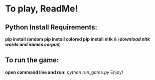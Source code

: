 # To play, ReadMe!

## Python Install Requirements:
**pip install random
pip install colored
pip install nltk** & (***download nltk words and names corpus***)

## To run the game:
**open command line and run:**
*python run_game.py*
Enjoy!
